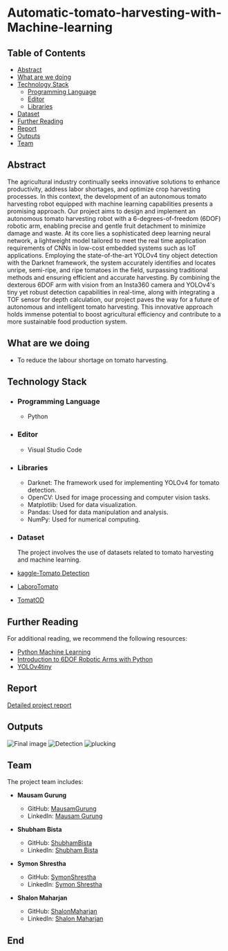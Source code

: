 # Automatic-tomato-harvesting-with-Machine-learning


## Table of Contents
- [Abstract](#abstract)
- [What are we doing](#what-are-we-doing)
- [Technology Stack](#technology-stack)
  - [Programming Language](#programming-language)
  - [Editor](#editor)
  - [Libraries](#libraries)
- [Dataset](#dataset)
- [Further Reading](#further-reading)
- [Report](#report)
- [Outputs](#output)
- [Team](#team)

## Abstract
The agricultural industry continually seeks innovative solutions to enhance productivity, address labor shortages, and optimize crop harvesting processes. In this context, the development of an autonomous tomato harvesting robot equipped with machine learning 
capabilities presents a promising approach. Our project aims to design and implement an 
autonomous tomato harvesting robot with a 6-degrees-of-freedom (6DOF) robotic arm, 
enabling precise and gentle fruit detachment to minimize damage and waste. At its core lies 
a sophisticated deep learning neural network, a lightweight model tailored to meet the real time application requirements of CNNs in low-cost embedded systems such as IoT 
applications. Employing the state-of-the-art YOLOv4 tiny object detection with the Darknet 
framework, the system accurately identifies and locates unripe, semi-ripe, and ripe tomatoes 
in the field, surpassing traditional methods and ensuring efficient and accurate harvesting. 
By combining the dexterous 6DOF arm with vision from an Insta360 camera and YOLOv4's 
tiny yet robust detection capabilities in real-time, along with integrating a TOF sensor for 
depth calculation, our project paves the way for a future of autonomous and intelligent 
tomato harvesting. This innovative approach holds immense potential to boost agricultural 
efficiency and contribute to a more sustainable food production system.

## What are we doing
- To reduce the labour shortage on tomato harvesting.

## Technology Stack
  - ### Programming Language
    - Python

  - ### Editor
    - Visual Studio Code

  - ### Libraries
    - Darknet: The framework used for implementing YOLOv4 for tomato detection.
    - OpenCV: Used for image processing and computer vision tasks.
    - Matplotlib: Used for data visualization.
    - Pandas: Used for data manipulation and analysis.
    - NumPy: Used for numerical computing.
    

  - ### Dataset
    The project involves the use of datasets related to tomato harvesting and machine learning.
- [kaggle-Tomato Detection](https://www.kaggle.com/datasets/andrewmvd/tomato-detection)
- [LaboroTomato](https://github.com/laboroai/LaboroTomato/tree/master)
- [TomatOD](https://github.com/up2metric/tomatOD)
## Further Reading
For additional reading, we recommend the following resources:

- [Python Machine Learning](https://www.oreilly.com/library/view/python-machine-learning/9781789955750/)
- [Introduction to 6DOF Robotic Arms with Python](https://www.robotshop.com/community/tutorials/show/introduction-to-6dof-robotic-arms-with-python)
- [YOLOv4tiny](https://roboflow.com/model/yolov4-tiny)


## Report
[Detailed project report](https://github.com/M9star/Automatic-tomato-harvesting-with-Machine-learning/blob/main/Report%20File%20.pdf)

## Outputs
![Final image](final_image.jpg)
![Detection](detection.jpg)
![plucking](plucking.jpg)



## Team

The project team includes:

- **Mausam Gurung**
  - GitHub: [MausamGurung](https://github.com/M9star)
  - LinkedIn: [Mausam Gurung](https://www.linkedin.com/in/mausam-gurung-414425192/)

- **Shubham Bista**
  - GitHub: [ShubhamBista](https://github.com/ShubhamBista)
  - LinkedIn: [Shubham Bista](https://www.linkedin.com/in/shubham-bista-689907183/)

- **Symon Shrestha**
  - GitHub: [SymonShrestha](https://github.com/SymonShrestha)
  - LinkedIn: [Symon Shrestha](https://www.linkedin.com/in/symon-shrestha-82117622a/)

- **Shalon Maharjan**
  - GitHub: [ShalonMaharjan](https://github.com/ShalonMaharjan)
  - LinkedIn: [Shalon Maharjan](https://www.linkedin.com/in/shalon-maharjan-2652ab289/)


## End
